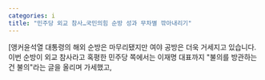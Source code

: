 ```yaml
---
categories: i
title: "민주당 외교 참사…국민의힘 순방 성과 무차별 깎아내리기"
---
```

 [앵커윤석열 대통령의 해외 순방은 마무리됐지만 여야 공방은 더욱 거세지고 있습니다. 이번 순방이 외교 참사라고 혹평한 민주당 쪽에서는 이재명 대표까지 "불의를 방관하는 건 불의"라는 글을 올리며 가세했고, 